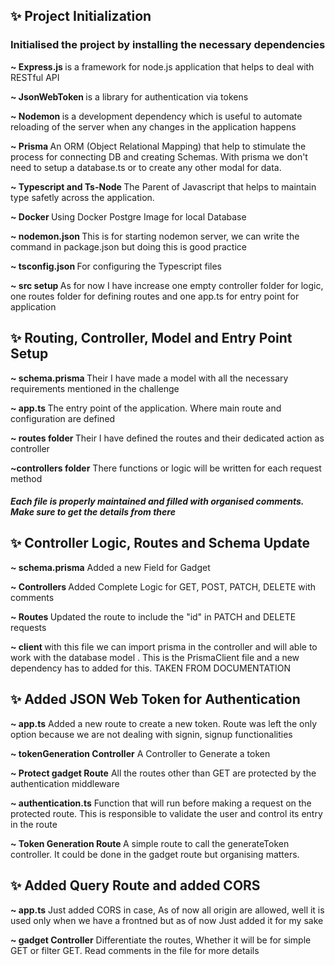 <h2> ✨ Project Initialization</h2>
<h3>Initialised the project by installing the necessary dependencies</h3>
<p> <b>~ Express.js </b> is a framework for node.js application that helps to deal with RESTful API <p>
<p> <b>~ JsonWebToken </b> is a library for authentication via tokens</p>
<p> <b>~ Nodemon </b> is a development dependency  which is useful to automate  reloading of the server when any changes in the application happens </p>
<p> <b>~ Prisma </b> An ORM (Object Relational Mapping) that help to stimulate the process for connecting DB and creating Schemas. With prisma we don't need to setup a database.ts or to create any other modal for data.</p>
<p> <b>~ Typescript and Ts-Node </b> The Parent of Javascript that helps to maintain type safetly across the application.
<p> <b>~ Docker </b> Using Docker Postgre Image for local Database
<p> <b>~ nodemon.json </b> This is for starting nodemon server, we can write the command in package.json but doing this is good practice</p>
<p> <b>~ tsconfig.json </b> For configuring the Typescript files

<p> <b>~ src setup </b> As for now I have increase one empty controller folder for logic, one routes folder for defining routes and one app.ts for entry point for application

<h2>✨ Routing, Controller, Model and Entry Point Setup</h2>
<p> <b>~ schema.prisma </b> Their I have made a model with all the necessary requirements mentioned in the challenge<p>
<p> <b>~ app.ts </b> The entry point of the application. Where main route and configuration are defined </p>
<p> <b>~ routes folder </b> Their I have defined the routes and their dedicated action as controller</p>
<p><b>~controllers folder</b> There functions or logic will be written for each request method</p>

<h5>Each file is properly maintained and filled with organised comments. Make sure to get the details from there</h5>

<h2> ✨ Controller Logic, Routes and Schema Update</h2>
<p><b>~ schema.prisma</b> Added a new Field for Gadget<p>
<p><b>~ Controllers </b> Added Complete Logic for GET, POST, PATCH, DELETE  with comments</p>
<p><b>~ Routes </b> Updated the route to include the "id" in PATCH and DELETE requests</p>
<p><b>~ client </b> with this file we can import prisma in the controller  and will able to work with the database model
. This is the PrismaClient file and a new dependency has to added for this. TAKEN FROM DOCUMENTATION</p>


<h2> ✨ Added JSON Web Token for Authentication</h2>
<p><b>~ app.ts</b> Added a new route to create a new token. Route was left the only option because we are not dealing with signin, signup functionalities</p>
<p><b>~ tokenGeneration Controller</b> A Controller to Generate a token</p>
<p><b>~ Protect gadget Route</b> All the routes other than GET are protected by the authentication middleware</p>
<p><b>~ authentication.ts</b> Function that will run before making a request on the protected route. This is responsible to validate the user and control its entry in the route</p>
<p><b>~ Token Generation Route </b>A simple route to call the generateToken controller. It could be done in the gadget route but organising matters.</p>


<h2> ✨ Added Query Route and added CORS</h2>
<p><b>~ app.ts</b> Just added CORS in case, As of now all origin are allowed, well it is used only when we have a frontned but as of now Just added it for my sake</p>
<p><b>~ gadget Controller</b> Differentiate the routes, Whether it will be for simple GET or filter GET. Read comments in the file for more details</b>

